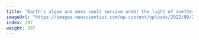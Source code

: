 ```yaml
---
title: "Earth's algae and moss could survive under the light of another star"
imageUrl: "https://images.newscientist.com/wp-content/uploads/2022/09/21155126/SEI_126326194.jpg?width=600"
index: 297
weight: 297
---
```

